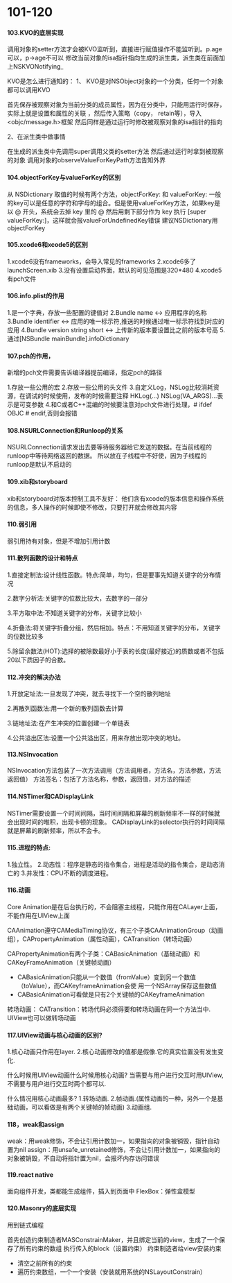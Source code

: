 # 101-120
#### 103.KVO的底层实现

调用对象的setter方法才会被KVO监听到，直接进行赋值操作不能监听到。p.age可以，p->age不可以
修改当前对象的isa指针指向生成的派生类，派生类在前面加上NSKVONotifying_

KVO是怎么进行通知的：
1、 KVO是对NSObject对象的一个分类，任何一个对象都可以调用KVO

首先保存被观察对象为当前分类的成员属性，因为在分类中，只能用运行时保存，实际上就是设置和属性的关联   ，然后传入策略（copy， retain等），导入<objc/message.h>框架
然后同样是通过运行时修改被观察对象的isa指针的指向


2、在派生类中做事情

在生成的派生类中先调用super调用父类的setter方法
然后通过运行时拿到被观察的对象
调用对象的observeValueForKeyPath方法告知外界


#### 104.objectForKey与valueForKey的区别

从 NSDictionary 取值的时候有两个方法，objectForKey: 和 valueForKey:
一般的key可以是任意的字符和字母的组合。但是使用valueForKey方法，如果key是以 @ 开头，系统会去掉 key 里的 @ 然后用剩下部分作为 key 执行 [super valueForKey:]，这样就会报valueForUndefinedKey错误
建议NSDictionary用objectForKey

#### 105.xcode6和xcode5的区别

1.xcode6没有frameworks，会导入常见的frameworks
2.xcode6多了launchScreen.xib
3.没有设置启动界面，默认的可见范围是320*480
4.xcode5有pch文件

#### 106.info.plist的作用

1.是一个字典，存放一些配置的键值对
2.Bundle name <-> 应用程序的名称
3.Bundle identifier <-> 应用的唯一标示符,推送的时候通过唯一标示符找到对应的应用
4.Bundle version string short <-> 上传新的版本要设置比之前的版本号高
5.通过[NSBundle mainBundle].infoDictionary

#### 107.pch的作用，

新增的pch文件需要告诉编译器提前编译，指定pch的路径

1.存放一些公用的宏
2.存放一些公用的头文件
3.自定义Log，NSLog比较消耗资源，在调试的时候使用，发布的时候需要注释
HKLog(…) NSLog(VA_ARGS)…表示是可变参数
4.和C或者C++混编的时候要注意对pch文件进行处理，# ifdef OBJC # endif,否则会报错

#### 108.NSURLConnection和Runloop的关系

NSURLConnection请求发出去要等待服务器给它发送的数据。在当前线程的runloop中等待网络返回的数据。
所以放在子线程中不好使，因为子线程的runloop是默认不启动的

#### 109.xib和storyboard

xib和storyboard对版本控制工具不友好：
他们含有xcode的版本信息和操作系统的信息，多人操作的时候即使不修改，只要打开就会修改其内容

#### 110.弱引用

弱引用持有对象，但是不增加引用计数

#### 111.散列函数的设计和特点

1.直接定制法:设计线性函数。特点:简单，均匀，但是要事先知道关键字的分布情况

2.数字分析法:关键字的位数比较大，去数字的一部分

3.平方取中法:不知道关键字的分布，关键字比较小

4.折叠法:将关键字折叠分组，然后相加。特点：不用知道关键字的分布，关键字的位数比较多

5.除留余数法(HOT):选择的被除数最好小于表的长度(最好接近)的质数或者不包括20以下质因子的合数。


#### 112.冲突的解决办法

1.开放定址法:一旦发现了冲突，就去寻找下一个空的散列地址

2.再散列函数法:用一个新的散列函数去计算

3.链地址法:在产生冲突的位置创建一个单链表

4.公共溢出区法:设置一个公共溢出区，用来存放出现冲突的地址。


#### 113.NSInvocation

NSInvocation方法包装了一次方法调用（方法调用者，方法名，方法参数，方法返回值）
方法签名：包括了方法名称，参数，返回值，对方法的描述

#### 114.NSTimer和CADisplayLink

NSTimer需要设置一个时间间隔，当时间间隔和屏幕的刷新频率不一样的时候就会出现时间的堆积，出现卡顿的现象。
CADisplayLink的selector执行的时间间隔就是屏幕的刷新频率，所以不会卡。

#### 115.进程的特点:

1.独立性。
2.动态性：程序是静态的指令集合，进程是活动的指令集合，是动态消亡的
3.并发性：CPU不断的调度进程。

#### 116.动画

Core Animation是在后台执行的，不会阻塞主线程，只能作用在CALayer上面，不能作用在UIView上面

CAAnimation遵守CAMediaTiming协议，有三个子类CAAnimationGroup（动画组），CAPropertyAnimation（属性动画），CATransition（转场动画）

CAPropertyAnimation有两个子类：CABasicAnimation（基础动画）和CAKeyFrameAnimation（关键帧动画）

* CABasicAnimation只能从一个数值（fromValue）变到另一个数值（toValue），而CAKeyframeAnimation会使   用一个NSArray保存这些数值
* CABasicAnimation可看做是只有2个关键帧的CAKeyframeAnimation


转场动画：
CATransition：转场代码必须得要和转场动画在同一个方法当中.
UIView也可以做转场动画

#### 117.UIView动画与核心动画的区别?

1.核心动画只作用在layer.
2.核心动画修改的值都是假像.它的真实位置没有发生变化.

什么时候用UIView动画什么时候用核心动画?
当需要与用户进行交互时用UIView,不需要与用户进行交互时两个都可以.

什么情况用核心动画最多?
1.转场动画.
2.帧动画.(属性动画的一种，另外一个是基础动画，可以看做是有两个关键帧的帧动画)
3.动画组.

#### 118，weak和assign

weak：用weak修饰，不会让引用计数加一，如果指向的对象被销毁，指针自动置为nil
assign：用unsafe_unretained修饰，不会让引用计数加一，如果指向的对象被销毁，不自动将指针置为nil，会报坏内存访问错误

#### 119.react native

面向组件开发，类都能生成组件，插入到页面中
FlexBox：弹性盒模型

#### 120.Masonry的底层实现

用到链式编程

首先创造约束制造者MASConstrainMaker，并且绑定当前的view，生成了一个保存了所有约束的数组
执行传入的block（设置约束）
约束制造者给view安装约束

* 清空之前所有的约束
* 遍历约束数组，一个一个安装（安装就用系统的NSLayoutConstrain）

